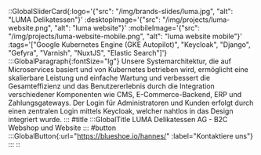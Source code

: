 ::GlobalSliderCard{:logo='{"src": "/img/brands-slides/luma.jpg", "alt": "LUMA Delikatessen"}' :desktopImage='{"src": "/img/projects/luma-website.png", "alt": "luma website"}' :mobileImage='{"src": "/img/projects/luma-website-mobile.png", "alt": "luma website mobile"}' :tags='["Google Kubernetes Engine (GKE Autopilot)", "Keycloak", "Django", "Gefyra", "Varnish", "NuxtJS", "Elastic Search"]'}
:::GlobalParagraph{:fontSize="lg"}
Unsere Systemarchitektur, die auf Microservices basiert und von Kubernetes betrieben wird, ermöglicht eine skalierbare Leistung und einfache Wartung und verbessert die Gesamteffizienz und das Benutzererlebnis durch die Integration verschiedener Komponenten wie CMS, E-Commerce-Backend, ERP und Zahlungsgateways. Der Login für Administratoren und Kunden erfolgt durch einen zentralen Login mittels Keycloak, welcher nahtlos in das Design integriert wurde.
:::
#title
:::GlobalTitle
LUMA Delikatessen AG - B2C Webshop und Website
:::
#button
:::GlobalButton{:url="https://blueshoe.io/hannes/" :label="Kontaktiere uns"}
:::
::